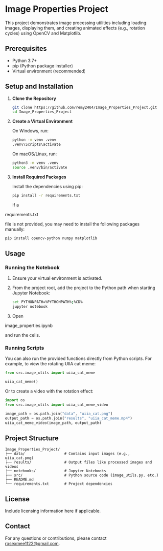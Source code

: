 # Image Properties Project

This project demonstrates image processing utilities including loading images, displaying them, and creating animated effects (e.g., rotation cycles) using OpenCV and Matplotlib.

## Prerequisites

- Python 3.7+
- pip (Python package installer)
- Virtual environment (recommended)

## Setup and Installation

1. **Clone the Repository**

   ```bash
   git clone https://github.com/remy2404/Image_Properties_Project.git
   cd Image_Properties_Project
   ```

2. **Create a Virtual Environment**

   On Windows, run:

   ```bash
   python -m venv .venv
   .venv\Scripts\activate
   ```

   On macOS/Linux, run:

   ```bash
   python3 -m venv .venv
   source .venv/bin/activate
   ```

3. **Install Required Packages**

   Install the dependencies using pip:

   ```bash
   pip install -r requirements.txt
   ```

   If a 

requirements.txt

 file is not provided, you may need to install the following packages manually:

   ```bash
   pip install opencv-python numpy matplotlib
   ```

## Usage

### Running the Notebook

1. Ensure your virtual environment is activated.
2. From the project root, add the project to the Python path when starting Jupyter Notebook:

   ```bash
   set PYTHONPATH=%PYTHONPATH%;%CD%
   jupyter notebook
   ```

3. Open 

image_properties.ipynb

 and run the cells.

### Running Scripts

You can also run the provided functions directly from Python scripts. For example, to view the rotating UIIA cat meme:

```python
from src.image_utils import uiia_cat_meme

uiia_cat_meme()
```

Or to create a video with the rotation effect:

```python
import os
from src.image_utils import uiia_cat_meme_video

image_path = os.path.join("data", "uiia_cat.png")
output_path = os.path.join("results", "uiia_cat_meme.mp4")
uiia_cat_meme_video(image_path, output_path)
```

## Project Structure

```
Image_Properties_Project/
├── data/                  # Contains input images (e.g., uiia_cat.png)
├── results/               # Output files like processed images and videos
├── notebooks/             # Jupyter Notebooks
├── src/                   # Python source code (image_utils.py, etc.)
├── README.md
└── requirements.txt       # Project dependencies
```

## License

Include licensing information here if applicable.

## Contact

For any questions or contributions, please contact [rosexmee1122@gmail.com](mailto:rosexmee1122@gmail.com).
